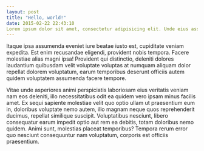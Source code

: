 ```yaml
---
layout: post
title: "Hello, world!"
date: 2015-02-22 22:43:10
Lorem ipsum dolor sit amet, consectetur adipisicing elit. Unde eius assumenda dolores consequuntur laborum repudiandae fugiat perspiciatis nulla quod ex a eum optio porro doloribus quibusdam ullam tempore, delectus deleniti illo culpa. Aperiam, neque vero, ipsam quibusdam fuga sequi culpa enim eaque corporis quidem modi. Ab mollitia esse ad aperiam et illo dicta libero necessitatibus consectetur minima expedita voluptatibus voluptate pariatur vero exercitationem, nulla ratione harum sapiente non, similique, eligendi omnis. 
---
```


Itaque ipsa assumenda eveniet iure beatae iusto est, cupiditate veniam expedita. Est enim recusandae eligendi, provident nobis tempora. Facere molestiae alias magni ipsa! Provident qui distinctio, deleniti dolores laudantium quibusdam velit voluptate voluptas at numquam aliquam dolor repellat dolorem voluptatum, earum temporibus deserunt officiis autem quidem voluptatem assumenda facere tempore. 

Vitae unde asperiores animi perspiciatis laboriosam eius veritatis veniam nam eos deleniti, illo necessitatibus odit ea quidem vero ipsam minus facilis amet. Ex sequi sapiente molestiae velit quo optio ullam ut praesentium eum in, doloribus voluptate nemo autem, illo magnam neque quos reprehenderit ducimus, repellat similique suscipit. Voluptatibus nesciunt, libero consequatur earum impedit optio aut rem ea debitis, totam doloribus nemo quidem. Animi sunt, molestias placeat temporibus? Tempora rerum error quo nesciunt consequuntur nam voluptatum, corporis est officiis praesentium.

